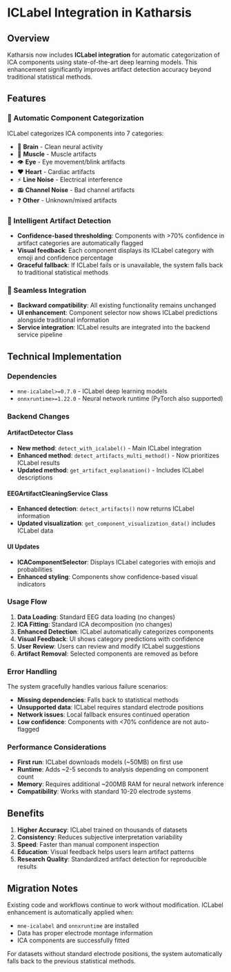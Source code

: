 # ICLabel Integration in Katharsis

## Overview

Katharsis now includes **ICLabel integration** for automatic categorization of ICA components using state-of-the-art deep learning models. This enhancement significantly improves artifact detection accuracy beyond traditional statistical methods.

## Features

### 🧠 Automatic Component Categorization
ICLabel categorizes ICA components into 7 categories:
- 🧠 **Brain** - Clean neural activity
- 💪 **Muscle** - Muscle artifacts  
- 👁️ **Eye** - Eye movement/blink artifacts
- ❤️ **Heart** - Cardiac artifacts
- ⚡ **Line Noise** - Electrical interference
- 📻 **Channel Noise** - Bad channel artifacts
- ❓ **Other** - Unknown/mixed artifacts

### 🎯 Intelligent Artifact Detection
- **Confidence-based thresholding**: Components with >70% confidence in artifact categories are automatically flagged
- **Visual feedback**: Each component displays its ICLabel category with emoji and confidence percentage
- **Graceful fallback**: If ICLabel fails or is unavailable, the system falls back to traditional statistical methods

### 🔄 Seamless Integration
- **Backward compatibility**: All existing functionality remains unchanged
- **UI enhancement**: Component selector now shows ICLabel predictions alongside traditional information
- **Service integration**: ICLabel results are integrated into the backend service pipeline

## Technical Implementation

### Dependencies
- `mne-icalabel>=0.7.0` - ICLabel deep learning models
- `onnxruntime>=1.22.0` - Neural network runtime (PyTorch also supported)

### Backend Changes

#### ArtifactDetector Class
- **New method**: `detect_with_icalabel()` - Main ICLabel integration
- **Enhanced method**: `detect_artifacts_multi_method()` - Now prioritizes ICLabel results
- **Updated method**: `get_artifact_explanation()` - Includes ICLabel descriptions

#### EEGArtifactCleaningService Class  
- **Enhanced detection**: `detect_artifacts()` now returns ICLabel information
- **Updated visualization**: `get_component_visualization_data()` includes ICLabel data

#### UI Updates
- **ICAComponentSelector**: Displays ICLabel categories with emojis and probabilities
- **Enhanced styling**: Components show confidence-based visual indicators

### Usage Flow

1. **Data Loading**: Standard EEG data loading (no changes)
2. **ICA Fitting**: Standard ICA decomposition (no changes)  
3. **Enhanced Detection**: ICLabel automatically categorizes components
4. **Visual Feedback**: UI shows category predictions with confidence
5. **User Review**: Users can review and modify ICLabel suggestions
6. **Artifact Removal**: Selected components are removed as before

### Error Handling

The system gracefully handles various failure scenarios:
- **Missing dependencies**: Falls back to statistical methods
- **Unsupported data**: ICLabel requires standard electrode positions
- **Network issues**: Local fallback ensures continued operation
- **Low confidence**: Components with <70% confidence are not auto-flagged

### Performance Considerations

- **First run**: ICLabel downloads models (~50MB) on first use
- **Runtime**: Adds ~2-5 seconds to analysis depending on component count
- **Memory**: Requires additional ~200MB RAM for neural network inference
- **Compatibility**: Works with standard 10-20 electrode systems

## Benefits

1. **Higher Accuracy**: ICLabel trained on thousands of datasets
2. **Consistency**: Reduces subjective interpretation variability  
3. **Speed**: Faster than manual component inspection
4. **Education**: Visual feedback helps users learn artifact patterns
5. **Research Quality**: Standardized artifact detection for reproducible results

## Migration Notes

Existing code and workflows continue to work without modification. ICLabel enhancement is automatically applied when:
- `mne-icalabel` and `onnxruntime` are installed
- Data has proper electrode montage information  
- ICA components are successfully fitted

For datasets without standard electrode positions, the system automatically falls back to the previous statistical methods.